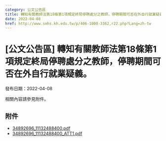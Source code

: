 ```yaml
---
category: 公文公告區
title: 轉知有關教師法第18條第1項規定終局停聘處分之教師，停聘期間可否在外自行就業疑義。
date: 2022-04-08
href: http://www.smhs.kh.edu.tw/p/406-1000-3362,r22.php?Lang=zh-tw
---
```


# [公文公告區] 轉知有關教師法第18條第1項規定終局停聘處分之教師，停聘期間可否在外自行就業疑義。

發布日期：2022-04-08

相關內容請參見附件。

## 附件

- [34892696_11132488400.pdf](https://www.smhs.kh.edu.tw/var/file/0/1000/attach/64/pta_3117_7474435_89985.pdf)
- [34892696_11132488400_ATT1.pdf](https://www.smhs.kh.edu.tw/var/file/0/1000/attach/64/pta_3118_9708658_89986.pdf)
